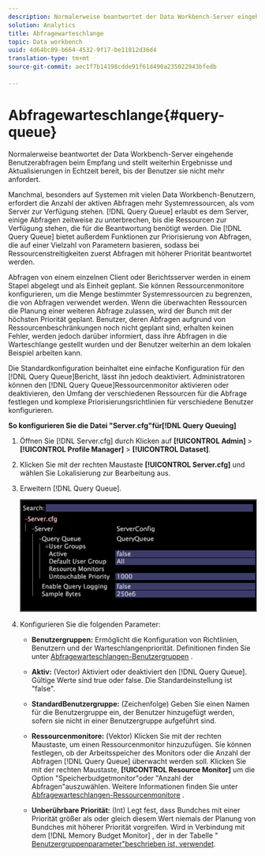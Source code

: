 ```yaml
---
description: Normalerweise beantwortet der Data Workbench-Server eingehende Benutzerabfragen beim Empfang und stellt weiterhin Ergebnisse und Aktualisierungen in Echtzeit bereit, bis der Benutzer sie nicht mehr anfordert.
solution: Analytics
title: Abfragewarteschlange
topic: Data workbench
uuid: 4d64bc89-b664-4532-9f17-be11812d36d4
translation-type: tm+mt
source-git-commit: aec1f7b14198cdde91f61d490a235022943bfedb

---
```



# Abfragewarteschlange{#query-queue}

Normalerweise beantwortet der Data Workbench-Server eingehende Benutzerabfragen beim Empfang und stellt weiterhin Ergebnisse und Aktualisierungen in Echtzeit bereit, bis der Benutzer sie nicht mehr anfordert.

Manchmal, besonders auf Systemen mit vielen Data Workbench-Benutzern, erfordert die Anzahl der aktiven Abfragen mehr Systemressourcen, als vom Server zur Verfügung stehen. [!DNL Query Queue] erlaubt es dem Server, einige Abfragen zeitweise zu unterbrechen, bis die Ressourcen zur Verfügung stehen, die für die Beantwortung benötigt werden. Die [!DNL Query Queue] bietet außerdem Funktionen zur Priorisierung von Abfragen, die auf einer Vielzahl von Parametern basieren, sodass bei Ressourcenstreitigkeiten zuerst Abfragen mit höherer Priorität beantwortet werden.

Abfragen von einem einzelnen Client oder Berichtsserver werden in einem Stapel abgelegt und als Einheit geplant. Sie können Ressourcenmonitore konfigurieren, um die Menge bestimmter Systemressourcen zu begrenzen, die von Abfragen verwendet werden. Wenn die überwachten Ressourcen die Planung einer weiteren Abfrage zulassen, wird der Bunch mit der höchsten Priorität geplant. Benutzer, deren Abfragen aufgrund von Ressourcenbeschränkungen noch nicht geplant sind, erhalten keinen Fehler, werden jedoch darüber informiert, dass ihre Abfragen in die Warteschlange gestellt wurden und der Benutzer weiterhin an dem lokalen Beispiel arbeiten kann.

Die Standardkonfiguration beinhaltet eine einfache Konfiguration für den [!DNL Query Queue]Bericht, lässt ihn jedoch deaktiviert. Administratoren können den [!DNL Query Queue]Ressourcenmonitor aktivieren oder deaktivieren, den Umfang der verschiedenen Ressourcen für die Abfrage festlegen und komplexe Priorisierungsrichtlinien für verschiedene Benutzer konfigurieren.

**So konfigurieren Sie die Datei &quot;Server.cfg&quot;für[!DNL Query Queuing]**

1. Öffnen Sie [!DNL Server.cfg] durch Klicken auf **[!UICONTROL Admin]** > **[!UICONTROL Profile Manager]** > **[!UICONTROL Dataset]**.
1. Klicken Sie mit der rechten Maustaste **[!UICONTROL Server.cfg]** und wählen Sie Lokalisierung zur Bearbeitung aus.
1. Erweitern [!DNL Query Queue].

   ![](assets/queryqueue1.png)

1. Konfigurieren Sie die folgenden Parameter:

   * **Benutzergruppen:** Ermöglicht die Konfiguration von Richtlinien, Benutzern und der Warteschlangenpriorität. Definitionen finden Sie unter [Abfragewarteschlangen-Benutzergruppen](../../../../home/c-get-started/c-admin-intrf/c-query-que/c-query-que-user-grps.md#concept-5555f51402ed49419c067d61738474c1) .

   * **Aktiv:** (Vector) Aktiviert oder deaktiviert den [!DNL Query Queue]. Gültige Werte sind true oder false. Die Standardeinstellung ist &quot;false&quot;.

   * **StandardBenutzergruppe:** (Zeichenfolge) Geben Sie einen Namen für die Benutzergruppe ein, der Benutzer hinzugefügt werden, sofern sie nicht in einer Benutzergruppe aufgeführt sind.
   * **Ressourcenmonitore:** (Vektor) Klicken Sie mit der rechten Maustaste, um einen Ressourcenmonitor hinzuzufügen. Sie können festlegen, ob der Arbeitsspeicher des Monitors oder die Anzahl der Abfragen [!DNL Query Queue] überwacht werden soll. Klicken Sie mit der rechten Maustaste, **[!UICONTROL Resource Monitor]** um die Option &quot;Speicherbudgetmonitor&quot;oder &quot;Anzahl der Abfragen&quot;auszuwählen. Weitere Informationen finden Sie unter [Abfragewarteschlangen-Ressourcenmonitore](../../../../home/c-get-started/c-admin-intrf/c-query-que/c-query-que-res-mon.md#concept-0840967b228c4d5ba3b59b4b2759f325) .

   * **Unberührbare Priorität:** (Int) Legt fest, dass Bundches mit einer Priorität größer als oder gleich diesem Wert niemals der Planung von Bundches mit höherer Priorität vorgreifen. Wird in Verbindung mit dem [!DNL Memory Budget Monitor] , der in der Tabelle &quot; [Benutzergruppenparameter&quot;beschrieben ist, verwendet](../../../../home/c-get-started/c-admin-intrf/c-query-que/c-query-que-user-grps.md#concept-5555f51402ed49419c067d61738474c1).

